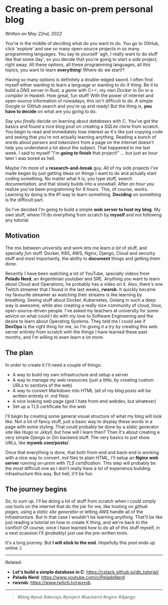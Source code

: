 # Creating a basic on-prem personal blog
*Written on May 22nd, 2022*

You're in the middle of deciding what do you want to do. You go to GitHub, click 'explore' and see so many open-source projects in so many programming languages. You say to yourself 'agh, I really want to do stuff like that some day', so you decide that you're going to start a side project, right away. All these options, all these programming languages, all this topics, you want to learn **everything**! Where do we start!? 

Having so many options is definitely a double-edged sword. I often find myself either wanting to learn a language or wanting to do *X* thing. Be it to build a *DNS server* in Rust, a *game* with C++, my own *Docker* in Go or a *compiler* in Haskell. How great, fun stuff! With the power of internet and open-source information of nowadays, this isn't difficult to do. A simple Google or GitHub search and you're up and ready! 
But the thing is, **you have to decide** on what are you going to do. 

Say you *finally* decide on learning about *databases* with C. You've got the basics and found a nice blog post on creating a *SQLite clone* from scratch. You begin to read and immediately lose interest as it's like just copying code and seeing that you're not actually learning anything. Reading a bunch of words about *parsers* and *tokenizers* from a page on the internet doesn't help you understand a lot about the subject. 
That happened to me last week. I said to myself "I'm **going to finish** that project!" ... but just an hour later I was bored as hell. 

Maybe I'm more of a **research-and-break** guy. All of my side projects I've made began by just getting ideas on things I want to do and actually start coding something. No matter what it is, you type stuff, search documentation, and that slowly builds into a snowball. After *an hour* you realize you've been programming for *6 hours*. 
This, of course, works. Learning by doing is the #1 way to learn something. **Deciding** on something is the difficult part. 

So I've decided I'm going to build a simple **web server to host my blog**. My own stuff, where I'll do everything from scratch by **myself** and not following any tutorial. 

## Motivation 
The mix between university and work lets me learn *a lot* of stuff, and specially *fun* stuff. 
Docker, K8S, AWS, Nginx, Django, Cloud and security stuff and most importantly, the ability to **document** things and getting them done. 

Recently I have been watching a lot of YouTube, specially videos from **Pelado Nerd**, an Argentinian youtuber and SRE. Anything you want to learn about Cloud and Operations, he probably has a video on it. 
Also, there's one Twitch streamer that I found in the last weeks, **rwxrob**. It quickly became my favourite streamer as watching their streams is like learning by breathing. Seeing stuff about Docker, Kubernetes, Golang in such a deep way is awesome, while also creating a really nice community of cloud, linux, open-source-driven people. 
I've asked my teachers at university for some advice on what could I do with my love to Software Engineering and the desire to learn about Operating Systems. They told me I could see if **DevOps** is the right thing for me, so I'm giving it a try by creating this web server entirely from scratch with the things I have learned these past months, and I'm willing to even learn a lot more. 

## The plan 
In order to create it I'll need a couple of things: 
- A way to build my own infrastructure and setup a server 
- A way to manage my web resources (just a little, by creating custom URLs to sections of the web) 
- A way to convert Markdown into HTML (all of my blog posts will be written entirely in .md files) 
- A nice looking web page (god I hate front-end webdev, but whatever) 
- Set up a TLS certificate for the web  

I'll begin by creating some general visual structure of what my blog will look like. Not a lot of fancy stuff, just a basic way to display these words in a page with some styling. 
That could probably be done by a static generator site like *Hugo* or *Jekyll*, but how will I learn then? 
Then it's about creating a very simple *Django* or *Gin* backend stuff. The very basics to just show URLs, like **myweb.com/posts/**. 

Once that everything is done, that both front-end and back-end is working with a nice way to convert *.md* files to plain HTML, I'll setup an **Nginx web server** running *on-prem* with *TLS certification*. This step will probably be the most difficult one as I don't really have a lot of experience building infrastructure this way. But hell, it'll be fun.  

## The journey begins 
So, to sum up. I'll be doing a lot of stuff from scratch when I could simply use tools on the internet that do the job for me, like hosting on *github pages*, using a *static site generator* or letting *AWS* handle all of the infrastructure. But in that case I wouldn't be learning anything. That'll be like just reading a tutorial on how to create X thing, and we're back to the conflict! 
Of course, once I have learned how to do all of this stuff myself, in a next ocassion I'll *(probably)* just use the pre-written tools. 

It's a long journey. But **I will stick to the end**. Hopefully this post ends up online :) 

---
Related: 
* **Let's build a simple database in C**: https://cstack.github.io/db_tutorial/
* **Pelado Nerd**: https://www.youtube.com/c/PeladoNerd
* **rwxrob**: https://www.twitch.tv/rwxrob
---

> #blog #post #devops #project #backend #nginx #django
